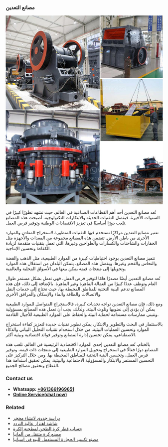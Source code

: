 <h3>مصانع التعدين</h3><img src='1701853420.jpg' alt=''><p>تُعد مصانع التعدين أحد أهم القطاعات الصناعية في العالم، حيث تشهد تطورًا كبيرًا في السنوات الأخيرة. فبفضل التقنيات الحديثة والابتكارات التكنولوجية، أصبحت هذه المصانع تلعب دورًا أساسيًا في تعزيز الاقتصادات الوطنية وتوفير فرص العمل.</p><p>تعتبر مصانع التعدين مراكزًا تستخدم فيها التقنيات المتطورة لاستخراج المعادن والموارد الأخرى من باطن الأرض. تتضمن هذه المصانع مجموعة من المعدات والأجهزة مثل الحفارات والشاحنات والكسارات والطواحين وغيرها، التي تعمل بتقنيات متقدمة لزيادة الكفاءة وتحسين الإنتاجية.</p><p>تتميز مصانع التعدين بوجود احتياطيات كبيرة من الموارد الطبيعية، مثل الذهب والفضة والنحاس والفحم وغيرها. وبفضل هذه المصانع، يتمكن البلدان من استغلال هذه الموارد وتحويلها إلى منتجات قيمة يمكن بيعها في الأسواق المحلية والعالمية.</p><p>تُعد مصانع التعدين أيضًا مصدرًا هامًا لتوفير فرص العمل، فهي تعمل بشكل مستمر طوال العام وتوظف عددًا كبيرًا من العمالة الماهرة وغير الماهرة. بالإضافة إلى ذلك، فإن هذه المصانع تدعم البنية التحتية للمناطق المحيطة بها، حيث تحتاج إلى خدمات النقل والاتصالات والطاقة والماء والإسكان والمرافق الأخرى.</p><p>ومع ذلك، فإن مصانع التعدين تواجه تحديات كبيرة، فالاستخراج المتواصل للموارد الطبيعية يمكن أن يؤدي إلى نضوبها وتلوث البيئة. ولذلك، يجب أن تعمل هذه المصانع بمسؤولية وتتبنى ممارسات مستدامة لحماية البيئة والحفاظ على الموارد الطبيعية للأجيال القادمة.</p><p>بالاستثمار في البحث والتطوير والابتكار، يمكن تطوير تقنيات جديدة لتعزيز كفاءة استخراج الموارد وتحسين العمليات البيئية. من خلال استخدام تقنيات التحليل البياني والذكاء الاصطناعي، يمكن تحسين إدارة المصانع وتوفير فوائد اقتصادية وبيئية أكثر.</p><p>بالختام، تُعد مصانع التعدين إحدى الموارد الاقتصادية الرئيسية في العالم. تلعب هذه المصانع دورًا فعالًا في استخراج وتحويل الموارد الطبيعية إلى منتجات ذات قيمة، وتوفير فرص العمل، وتحسين البنية التحتية للمناطق المحيطة بها. ومن خلال التركيز على التحسين المستمر والابتكار والمسؤولية الاجتماعية والبيئية، يمكن تحقيق استدامة هذا القطاع وتحقيق مصالح الجميع.</p><h3>Contact us</h3><ul><li><strong>Whatsapp:&nbsp;<a href="https://wa.me/8613661969651">+8613661969651</a></strong></li><li><a href="https://swt.shibang-china.com/?git&amp;zhl&amp;مصانع التعدين"><strong>Online Service(chat now)</strong></a></li></ul><h3>Related</h3><ul><li><a href='دراسة جدوى لإنشاء محجر.md'>دراسة جدوى لإنشاء محجر</a></li><li><a href='شاشة اهتزاز عالية التردد.md'>شاشة اهتزاز عالية التردد</a></li><li><a href='حساب قطر كرة الطحن لمطحنة الكرة.md'>حساب قطر كرة الطحن لمطحنة الكرة</a></li><li><a href='مصنع كرة متنقل من ألمانيا.md'>مصنع كرة متنقل من ألمانيا</a></li><li><a href='مصنع تكسير الحجارة المستعمل للبيع في إسبانيا.md'>مصنع تكسير الحجارة المستعمل للبيع في إسبانيا</a></li></ul>